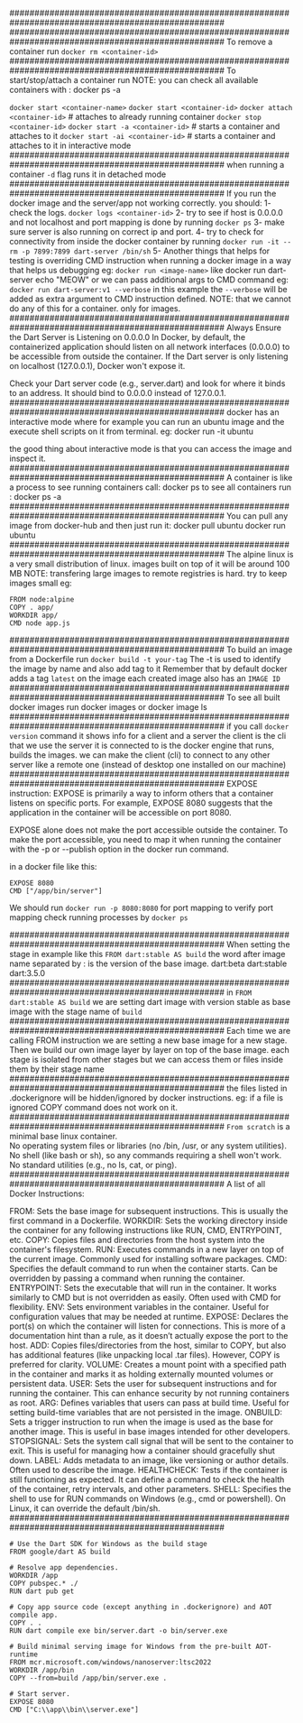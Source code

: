 ###################################################################################################
###################################################################################################
To remove a container run `docker rm <container-id>`
###################################################################################################
To start/stop/attach a container run
NOTE: you can check all available containers with : docker ps -a 

`docker start <container-name>`
`docker start <container-id>`
`docker attach <container-id>` # attaches to already running container
`docker stop <container-id>`
`docker start -a <container-id>` # starts a container and attaches to it
`docker start -ai <container-id>` # starts a container and attaches to it in interactive mode
###################################################################################################
when running a container `-d` flag runs it in detached mode
###################################################################################################
If you run the docker image and the server/app not working correctly. you should:
1- check the logs. `docker logs <container-id>`
2- try to see if host is 0.0.0.0 and not localhost and port mapping is done by running `docker ps`
3- make sure server is also running on correct ip and port.
4- try to check for connectivity from inside the docker container by running 
`docker run -it --rm -p 7899:7899 dart-server /bin/sh`
5- Another things that helps for testing is overriding CMD instruction when running a docker image in a way that helps us debugging
eg: `docker run <image-name>` <any-command> like docker run dart-server echo "MEOW"
or we can pass additional args to CMD command 
eg: `docker run dart-server:v1 --verbose` in this example the `--verbose` will be added as extra argument to CMD instruction defined.
NOTE: that we cannot do any of this for a container. only for images.
###################################################################################################
Always Ensure the Dart Server is Listening on 0.0.0.0
In Docker, by default, the containerized application should listen on all network interfaces (0.0.0.0) 
to be accessible from outside the container. If the Dart server is only listening on 
localhost (127.0.0.1), Docker won't expose it.

Check your Dart server code (e.g., server.dart) and look for where it binds to an address.
It should bind to 0.0.0.0 instead of 127.0.0.1.
###################################################################################################
docker has an interactive mode where for example you can run an ubuntu image and the execute 
shell scripts on it from terminal. eg: 
docker run -it ubuntu

the good thing about interactive mode is that you can access the image and inspect it.
###################################################################################################
A container is like a process to see running containers call: docker ps
to see all containers run : docker ps -a
###################################################################################################
You can pull any image from docker-hub and then just run it:
docker pull ubuntu
docker run ubuntu
###################################################################################################
The alpine linux is a very small distribution of linux. images built on top of it will be around 100 MB
NOTE: transfering large images to remote registries is hard. try to keep images small
eg:
```docker
FROM node:alpine
COPY . app/
WORKDIR app/
CMD node app.js
```
###################################################################################################
To build an image from a Dockerfile run `docker build -t your-tag`
The -t is used to identify the image by name and also add tag to it
Remember that by default docker adds a tag `latest` on the image
each created image also has an `IMAGE ID`
###################################################################################################
To see all built docker images run
docker images
or
docker image ls
###################################################################################################
if you call `docker version` command it shows info for a client and a server
the client is the cli that we use the server it is connected to is the docker engine that runs, builds
the images. we can make the client (cli) to connect to any other server 
like a remote one (instead of desktop one installed on our machine)
###################################################################################################
EXPOSE instruction:
EXPOSE is primarily a way to inform others that a container listens on specific ports. For example,
EXPOSE 8080 suggests that the application in the container will be accessible on port 8080.

EXPOSE alone does not make the port accessible outside the container. To make the port accessible, 
you need to map it when running the container with the -p or --publish option in the docker run command.

in a docker file like this:
```docker
EXPOSE 8080
CMD ["/app/bin/server"]
```
We should run `docker run -p 8080:8080` for port mapping
to verify port mapping check running processes by `docker ps`

###################################################################################################
When setting the stage in example like this `FROM dart:stable AS build`
the word after image name separated by : is the version of the base image.
dart:beta
dart:stable
dart:3.5.0
###################################################################################################
in `FROM dart:stable AS build` we are setting dart image with version stable as base image with the 
stage name of `build`
###################################################################################################
Each time we are calling FROM instruction we are setting a new base image for a new stage.
Then we build our own image layer by layer on top of the base image. each stage is isolated from other stages
but we can access them or files inside them by their stage name
###################################################################################################
the files listed in .dockerignore will be hidden/ignored by docker instructions. eg: if a file is ignored
COPY command does not work on it. 
###################################################################################################
`From scratch` is a minimal base linux container.   
No operating system files or libraries (no /bin, /usr, or any system utilities).
No shell (like bash or sh), so any commands requiring a shell won't work.
No standard utilities (e.g., no ls, cat, or ping).
###################################################################################################
A list of all Docker Instructions:

FROM: Sets the base image for subsequent instructions. This is usually the first command in a Dockerfile.
WORKDIR: Sets the working directory inside the container for any following instructions like RUN, CMD, ENTRYPOINT, etc.
COPY: Copies files and directories from the host system into the container's filesystem.
RUN: Executes commands in a new layer on top of the current image. Commonly used for installing software packages.
CMD: Specifies the default command to run when the container starts. Can be overridden by passing a command when running the container.
ENTRYPOINT: Sets the executable that will run in the container. It works similarly to CMD but is not overridden as easily. Often used with CMD for flexibility.
ENV: Sets environment variables in the container. Useful for configuration values that may be needed at runtime.
EXPOSE: Declares the port(s) on which the container will listen for connections. This is more of a documentation hint than a rule, as it doesn’t actually expose the port to the host.
ADD: Copies files/directories from the host, similar to COPY, but also has additional features (like unpacking local .tar files). However, COPY is preferred for clarity.
VOLUME: Creates a mount point with a specified path in the container and marks it as holding externally mounted volumes or persistent data.
USER: Sets the user for subsequent instructions and for running the container. This can enhance security by not running containers as root.
ARG: Defines variables that users can pass at build time. Useful for setting build-time variables that are not persisted in the image.
ONBUILD: Sets a trigger instruction to run when the image is used as the base for another image. This is useful in base images intended for other developers.
STOPSIGNAL: Sets the system call signal that will be sent to the container to exit. This is useful for managing how a container should gracefully shut down.
LABEL: Adds metadata to an image, like versioning or author details. Often used to describe the image.
HEALTHCHECK: Tests if the container is still functioning as expected. It can define a command to check the health of the container, retry intervals, and other parameters.
SHELL: Specifies the shell to use for RUN commands on Windows (e.g., cmd or powershell). On Linux, it can override the default /bin/sh.
###################################################################################################
```docker
# Use the Dart SDK for Windows as the build stage
FROM google/dart AS build

# Resolve app dependencies.
WORKDIR /app
COPY pubspec.* ./
RUN dart pub get

# Copy app source code (except anything in .dockerignore) and AOT compile app.
COPY . .
RUN dart compile exe bin/server.dart -o bin/server.exe

# Build minimal serving image for Windows from the pre-built AOT-runtime
FROM mcr.microsoft.com/windows/nanoserver:ltsc2022
WORKDIR /app/bin
COPY --from=build /app/bin/server.exe .

# Start server.
EXPOSE 8080
CMD ["C:\\app\\bin\\server.exe"]
```
